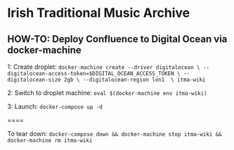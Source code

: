 # Irish Traditional Music Archive

## HOW-TO: Deploy Confluence to Digital Ocean via docker-machine

1: Create droplet: `docker-machine create --driver digitalocean \
			--digitalocean-access-token=$DIGITAL_OCEAN_ACCESS_TOKEN \
			--digitalocean-size 2gb \
			--digitalocean-region lon1  \
			itma-wiki`

2: Switch to droplet machine: `eval $(docker-machine env itma-wiki)`

3: Launch: `docker-compose up -d`

====

To tear down: `docker-compose down && docker-machine stop itma-wiki && docker-machine rm itma-wiki`

